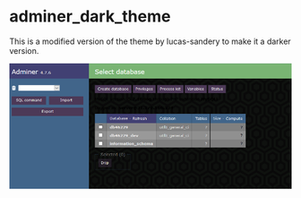 # adminer_dark_theme
This is a modified version of the theme by lucas-sandery to make it a darker version.

<img src="https://github.com/geekm0nkey/adminer_dark_theme/blob/master/firefox_oeJKsa8W5j.png">

